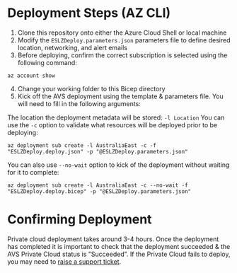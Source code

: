 # Deployment Steps (AZ CLI)

1. Clone this repository onto either the Azure Cloud Shell or local machine
2. Modify the `ESLZDeploy.parameters.json` parameters file to define desired location, networking, and alert emails
3. Before deploying, confirm the correct subscription is selected using the following command:

```
az account show
```

4. Change your working folder to this Bicep directory
5. Kick off the AVS deployment using the template & parameters file. You will need to fill in the following arguments:

The location the deployment metadata will be stored: `-l Location` You can use the `-c` option to validate what resources will be deployed prior to be deploying:

```
az deployment sub create -l AustraliaEast -c -f "ESLZDeploy.deploy.json" -p "@ESLZDeploy.parameters.json"
```

You can also use `--no-wait` option to kick of the deployment without waiting for it to complete:

```
az deployment sub create -l AustraliaEast -c --no-wait -f "ESLZDeploy.deploy.bicep" -p "@ESLZDeploy.parameters.json"
```

# Confirming Deployment

Private cloud deployment takes around 3-4 hours. Once the deployment has completed it is important to check that the deployment succeeded & the AVS Private Cloud status is "Succeeded". If the Private Cloud fails to deploy, you may need to [raise a support ticket](https://docs.microsoft.com/en-us/azure/azure-vmware/fix-deployment-failures).

